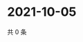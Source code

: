 # 2021-10-05

共 0 条

<!-- BEGIN WEIBO -->
<!-- 最后更新时间 Tue Oct 05 2021 01:20:40 GMT+0800 (China Standard Time) -->

<!-- END WEIBO -->
